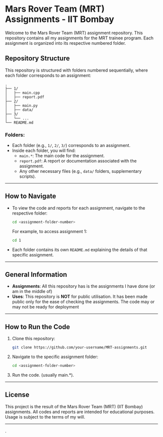 
# Mars Rover Team (MRT) Assignments - IIT Bombay

Welcome to the Mars Rover Team (MRT) assignment repository. This repository contains all my assignments for the MRT trainee program. Each assignment is organized into its respective numbered folder.

## Repository Structure

This repository is structured with folders numbered sequentially, where each folder corresponds to an assignment:

```
.
├── 1/
│   ├── main.cpp
│   ├── report.pdf
├── 2/
│   ├── main.py
│   ├── data/
├── 3/
│   └── ...
└── README.md
```

### Folders:
- Each folder (e.g., `1/`, `2/`, `3/`) corresponds to an assignment.
- Inside each folder, you will find:
  - `main.*`: The main code for the assignment.
  - `report.pdf`: A report or documentation associated with the assignment.
  - Any other necessary files (e.g., `data/` folders, supplementary scripts).

---

## How to Navigate

- To view the code and reports for each assignment, navigate to the respective folder:
  ```bash
  cd <assignment-folder-number>
  ```
  For example, to access assignment 1:
  ```bash
  cd 1
  ```

- Each folder contains its own `README.md` explaining the details of that specific assignment.

---

## General Information

- **Assignments**: All this repository has is the assignments I have done (or am in the middle of)
- **Uses**: This repository is **NOT** for public utilisation. It has been made public only for the ease of checking  the assignments. The code may or may not be ready for deployment  

---

## How to Run the Code

1. Clone this repository:
   ```bash
   git clone https://github.com/your-username/MRT-assignments.git
   ```
2. Navigate to the specific assignment folder:
   ```bash
   cd <assignment-folder-number>
   ```
3. Run the code. (usually main.*).

---

## License
This project is the result of the Mars Rover Team (MRT) (IIT Bombay) assignments. All codes and reports are intended for educational purposes. Usage is subject to the terms of my will.

---



.

